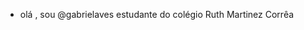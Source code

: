  - olá , sou @gabrielaves
 estudante do colégio Ruth Martinez Corrêa


<!---
gabrielaves/gabrielaves is a ✨ special ✨ repository because its `README.md` (this file) appears on your GitHub profile.
You can click the Preview link to take a look at your changes.
--->
